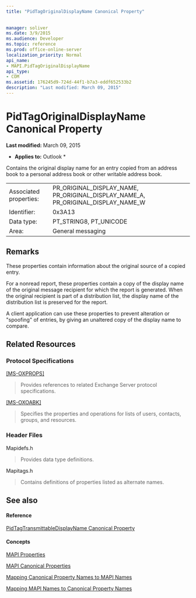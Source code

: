 ```yaml
---
title: "PidTagOriginalDisplayName Canonical Property"
 
 
manager: soliver
ms.date: 3/9/2015
ms.audience: Developer
ms.topic: reference
ms.prod: office-online-server
localization_priority: Normal
api_name:
- MAPI.PidTagOriginalDisplayName
api_type:
- COM
ms.assetid: 176245d9-724d-44f1-b7a3-eddf652533b2
description: "Last modified: March 09, 2015"
---
```


# PidTagOriginalDisplayName Canonical Property

 **Last modified:** March 09, 2015 
  
 * **Applies to:** Outlook * 
  
Contains the original display name for an entry copied from an address book to a personal address book or other writable address book.
  
|||
|:-----|:-----|
|Associated properties:  <br/> |PR_ORIGINAL_DISPLAY_NAME, PR_ORIGINAL_DISPLAY_NAME_A, PR_ORIGINAL_DISPLAY_NAME_W  <br/> |
|Identifier:  <br/> |0x3A13  <br/> |
|Data type:  <br/> |PT_STRING8, PT_UNICODE  <br/> |
|Area:  <br/> |General messaging  <br/> |
   
## Remarks

These properties contain information about the original source of a copied entry.
  
For a nonread report, these properties contain a copy of the display name of the original message recipient for which the report is generated. When the original recipient is part of a distribution list, the display name of the distribution list is preserved for the report.
  
A client application can use these properties to prevent alteration or "spoofing" of entries, by giving an unaltered copy of the display name to compare.
  
## Related Resources

### Protocol Specifications

[[MS-OXPROPS]](http://msdn.microsoft.com/library/f6ab1613-aefe-447d-a49c-18217230b148%28Office.15%29.aspx)
  
> Provides references to related Exchange Server protocol specifications.
    
[[MS-OXOABK]](http://msdn.microsoft.com/library/f4cf9b4c-9232-4506-9e71-2270de217614%28Office.15%29.aspx)
  
> Specifies the properties and operations for lists of users, contacts, groups, and resources.
    
### Header Files

Mapidefs.h
  
> Provides data type definitions.
    
Mapitags.h
  
> Contains definitions of properties listed as alternate names.
    
## See also

#### Reference

[PidTagTransmittableDisplayName Canonical Property](pidtagtransmittabledisplayname-canonical-property.md)
#### Concepts

[MAPI Properties](mapi-properties.md)
  
[MAPI Canonical Properties](mapi-canonical-properties.md)
  
[Mapping Canonical Property Names to MAPI Names](mapping-canonical-property-names-to-mapi-names.md)
  
[Mapping MAPI Names to Canonical Property Names](mapping-mapi-names-to-canonical-property-names.md)

